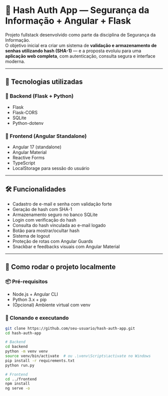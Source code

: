 # 🔐 Hash Auth App — Segurança da Informação + Angular + Flask

Projeto fullstack desenvolvido como parte da disciplina de Segurança da Informação.  
O objetivo inicial era criar um sistema de **validação e armazenamento de senhas utilizando hash (SHA-1)** — e a proposta evoluiu para uma **aplicação web completa**, com autenticação, consulta segura e interface moderna.

---

## 🚀 Tecnologias utilizadas

### 🧠 Backend (Flask + Python)
- Flask
- Flask-CORS
- SQLite
- Python-dotenv

### 🎨 Frontend (Angular Standalone)
- Angular 17 (standalone)
- Angular Material
- Reactive Forms
- TypeScript
- LocalStorage para sessão do usuário

---

## 🛠️ Funcionalidades

- Cadastro de e-mail e senha com validação forte
- Geração de hash com SHA-1
- Armazenamento seguro no banco SQLite
- Login com verificação do hash
- Consulta do hash vinculada ao e-mail logado
- Botão para mostrar/ocultar hash
- Sistema de logout
- Proteção de rotas com Angular Guards
- Snackbar e feedbacks visuais com Angular Material

---

## 🧪 Como rodar o projeto localmente

### 📦 Pré-requisitos
- Node.js + Angular CLI
- Python 3.x + pip
- (Opcional) Ambiente virtual com venv

### 🔄 Clonando e executando

```bash
git clone https://github.com/seu-usuario/hash-auth-app.git
cd hash-auth-app

# Backend
cd backend
python -m venv venv
source venv/bin/activate  # ou .\venv\Scripts\activate no Windows
pip install -r requirements.txt
python run.py

# Frontend
cd ../frontend
npm install
ng serve -o
